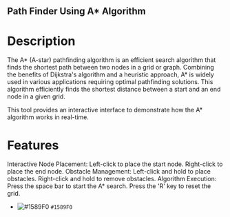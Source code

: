 ## Path Finder Using A* Algorithm

# Description
The A* (A-star) pathfinding algorithm is an efficient search algorithm that finds the shortest path between two nodes in a grid or graph. Combining the benefits of Dijkstra's algorithm and a heuristic approach, A* is widely used in various applications requiring optimal pathfinding solutions.
This algorithm efficiently finds the shortest distance between a start and an end node in a given grid.

This tool provides an interactive interface to demonstrate how the A* algorithm works in real-time.

# Features
Interactive Node Placement:
Left-click to place the start node.
Right-click to place the end node.
Obstacle Management:
Left-click and hold to place obstacles.
Right-click and hold to remove obstacles.
Algorithm Execution:
Press the space bar to start the A* search.
Press the 'R' key to reset the grid.

- ![#1589F0](https://placehold.co/15x15/1589F0/1589F0.png) `#1589F0`

